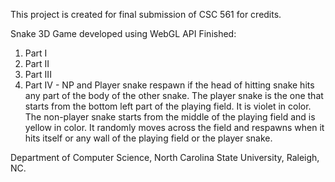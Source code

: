 This project is created for final submission of CSC 561 for credits.

Snake 3D Game developed using WebGL API
Finished:
1. Part I
2. Part II
3. Part III
4. Part IV - NP and Player snake respawn if the head of hitting snake hits any part of the body of the other snake.
The player snake is the one that starts from the bottom left part of the playing field. It is violet in color.
The non-player snake starts from the middle of the playing field and is yellow in color. It randomly moves across the field and respawns when it hits itself or any wall of the playing field or the player snake.


Department of Computer Science, North Carolina State University, Raleigh, NC.
